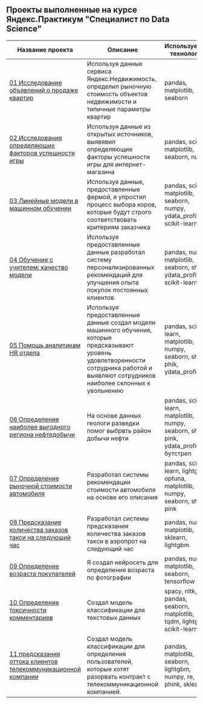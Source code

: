 ## Проекты выполненные на курсе Яндекс.Практикум "Специалист по Data Science"
| Название проекта | Описание | Используемые технологии |
|-----------|----------|----------|
| [01 Исследование объявлений о продаже квартир](https://github.com/SegaObin/Yandex-practicum-projects/blob/main/research%20of%20advertisements%20for%20apartments%20for%20sale/research_of_advertisements_for_apartments_for_sale.ipynb)   | Используя данные сервиса Яндекс.Недвижимость, определил рыночную стоимость объектов недвижимости и типичные параметры квартир |  pandas, matplotlib, seaborn|
| [02 Исследования определяющих факторов успешности игры](https://github.com/SegaObin/Yandex-practicum-projects/blob/main/Exploring%20the%20determinants%20of%20game%20success/exploring_the_determinants_of_game_success.ipynb)  |  Используя данные из открытых источников, выявявил определяющие факторы успешности игры для интернет-магазина  |  pandas, scipy, matplotlib, seaborn, numpy  |
| [03 Линейные модели в машинном обучении](https://github.com/SegaObin/Yandex-practicum-projects/blob/main/linear%20models%20in%20machine%20learning/linear_models_in_machine_learning.ipynb)  |  Используя данные, предоставленные фермой, я упростил процесс выбора коров, которые будут строго соответствовать критериям заказчика  |  pandas, scipy, matplotlib, seaborn, numpy, ydata_profiling, scikit-learn  |
| [04 Обучение с учителем: качество модели](https://github.com/SegaObin/Yandex-practicum-projects/blob/main/learning%20with%20the%20teacher%20the%20quality%20of%20the%20model/learning_with_the_teacher_the_quality_of_the_model.ipynb) | Используя предоставленные данные разработал систему персонализированных рекомендаций для улучшения опыта покупок постоянных клиентов | pandas, numpy, matplotlib, seaborn, shap, ydata_profiling, scikit-learn | 
| [05 Помощь аналитикам HR отдела](https://github.com/SegaObin/Yandex-practicum-projects/blob/main/Assisting%20HR%20department%20analysts/assisting_hr_department_analysts.ipynb) |  Используя предоставленные данные создал модели машинного обучения, которые предсказывают уровень удовлетворенности сотрудника работой и выявляют сотрудников наиболее склонных к увольнению  |  pandas, scikit-learn, matplotlib, numpy, seaborn, shap, phik, ydata_profiling  |
| [06 Определение наиболее выгодного региона нефтедобычи](https://github.com/SegaObin/Yandex-practicum-projects/blob/main/selecting%20a%20location%20for%20the%20well/selecting_a_location_for_the_well.ipynb) |  На основе данных геологи разведки помог выбрвть район добычи нефти  |  pandas, scikit-learn, matplotlib, numpy, seaborn, shap, pink, ydata_profiling, бутстреп  |
| [07 Определение рыночной стоимости автомобиля](https://github.com/SegaObin/Yandex-practicum-projects/blob/main/vehicle%20valuation/vehicle_valuation.ipynb) | Разработал системы рекомендации стоимости автомобиля на основе его описания | pandas, scikit-learn, lightgbm, optuna, matplotlib, numpy, seaborn, shap, pink|
| [08 Предсказание количества заказов такси на следующий час](https://github.com/SegaObin/Yandex-practicum-projects/blob/main/forecasting%20of%20cab%20orders/forecasting_of_cab_orders.ipynb) | Разработал системы предсказания количества заказов такси в аэропрот на следующий час| pandas, numpy, matplotlib, sklearn, lightgbm |
| [09 Определение возраста покупателей](https://github.com/SegaObin/Yandex-practicum-projects/blob/main/customer%20age%20determination/customer_age_determination.ipynb) | Я создал нейросеть для определения возраста по фотографии | pandas, numpy, matplotlib, seaborn, tensorflow |
| [10 Определение токсичности комментариев](https://github.com/SegaObin/Yandex-practicum-projects/blob/main/10%20text%20classification/text_classification.ipynb) | Создал модель классификации для текстовых данных | spacy, nltk, pandas, seaborn, matplotlib, tqdm, lightgbm, scikit-learn|
| [11 предсказания оттока клиентов телекоммуникационной компании](https://github.com/SegaObin/Yandex-practicum-projects/blob/main/11%20telecommunications/telecom.ipynb) | Создал модель классификации для определения пользователей, которые хотят разорвать контракт с телекоммуникационной компанией. | pandas, matplotlib, seaborn, lightgbm, numpy, re, phink, sklearn |
